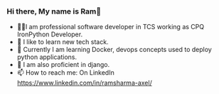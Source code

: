 ### Hi there, My name is Ram👋

- 👨‍💻I am professional software developer in TCS working as CPQ IronPython Developer.
- 🔭 I like to learn new tech stack.
- 📝 Currently I am learning Docker, devops concepts used to deploy python applications.
- 🌱 I am also proficient in django.
- 📫 How to reach me: On LinkedIn https://www.linkedin.com/in/ramsharma-axel/
